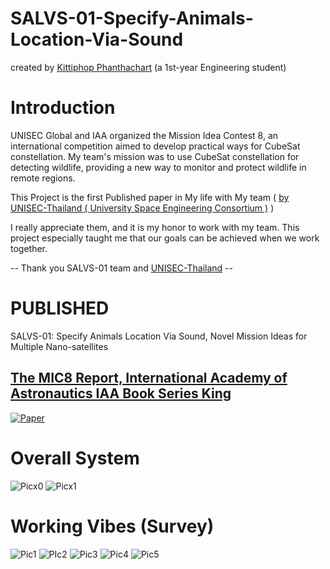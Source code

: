 # SALVS-01-Specify-Animals-Location-Via-Sound

created by [Kittiphop Phanthachart](https://bento.me/mac-kittiphop) (a 1st-year Engineering student)

# Introduction 
UNISEC Global and IAA organized the Mission Idea Contest 8, an international competition aimed to develop practical ways for CubeSat constellation. My team's mission was to use CubeSat constellation for detecting wildlife, providing a new way to monitor and protect wildlife in remote regions.

This Project is the first  Published paper in My life with My team ( [by  UNISEC-Thailand ( University Space Engineering Consortium )](https://www.unisec-thailand.org/) )


I really appreciate them, and it is my honor to work with my team. This project especially taught me that our goals can be achieved when we work together.


-- Thank you SALVS-01 team and [UNISEC-Thailand](https://www.unisec-thailand.org/) --


# PUBLISHED
SALVS-01: Specify Animals Location Via Sound, Novel Mission Ideas for Multiple Nano-satellites

## [The MIC8 Report, International Academy of Astronautics IAA Book Series King](https://iaaspace.org/product/the-mic8-report/)


[![Paper](https://github.com/XACKIES/SALVS-01-Specify-Animals-Location-Via-Sound/blob/main/MIC8_full_paper_template_constellation_SALVS_edite_250217_180749%20(2).jpg)](https://github.com/XACKIES/SALVS-01-Specify-Animals-Location-Via-Sound/blob/main/MIC8_full_paper_template_constellation_SALVS_edited_AutoRecovered.pdf)



# Overall System 

![Picx0](https://github.com/XACKIES/SALVS-01-Specify-Animals-Location-Via-Sound/blob/main/Doc/53.jpg)
![Picx1](https://github.com/XACKIES/SALVS-01-Specify-Animals-Location-Via-Sound/blob/main/Doc/52.jpg)

# Working Vibes (Survey)

![Pic1](https://github.com/XACKIES/SALVS-01-Specify-Animals-Location-Via-Sound/blob/main/Doc/LINE_ALBUM_%E0%B8%94%E0%B8%B9field%201523_250217_4.jpg)
![PIc2](https://github.com/XACKIES/SALVS-01-Specify-Animals-Location-Via-Sound/blob/main/Doc/LINE_ALBUM_%E0%B8%94%E0%B8%B9field%201523_250217_3.jpg)
![Pic3](https://github.com/XACKIES/SALVS-01-Specify-Animals-Location-Via-Sound/blob/main/Doc/LINE_ALBUM_%E0%B8%94%E0%B8%B9field%201523_250217_5.jpg)
![Pic4](https://github.com/XACKIES/SALVS-01-Specify-Animals-Location-Via-Sound/blob/main/Doc/LINE_ALBUM_%E0%B8%94%E0%B8%B9field%201523_250217_6.jpg)
![Pic5](https://github.com/XACKIES/SALVS-01-Specify-Animals-Location-Via-Sound/blob/main/Doc/LINE_ALBUM_%E0%B8%94%E0%B8%B9field%201523_250217_1.jpg)
